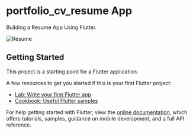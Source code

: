 # portfolio_cv_resume App
Building a Resume App Using Flutter.

![Resume](https://user-images.githubusercontent.com/71185753/154866665-03d17d31-eb56-4dd7-b794-c87e8669190f.gif)

## Getting Started

This project is a starting point for a Flutter application.

A few resources to get you started if this is your first Flutter project:

- [Lab: Write your first Flutter app](https://flutter.dev/docs/get-started/codelab)
- [Cookbook: Useful Flutter samples](https://flutter.dev/docs/cookbook)

For help getting started with Flutter, view the
[online documentation](https://flutter.dev/docs), which offers tutorials,
samples, guidance on mobile development, and a full API reference.
